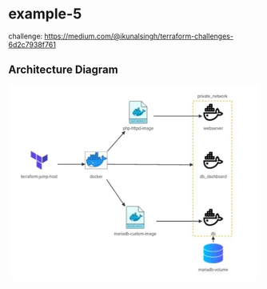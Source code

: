 # example-5
challenge:
https://medium.com/@ikunalsingh/terraform-challenges-6d2c7938f761


## Architecture Diagram
![alt text](<0 p9fmhBnR5NQUnzaG.webp>)